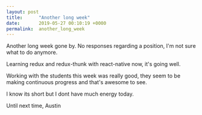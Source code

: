 ```yaml
---
layout: post
title:      "Another long week"
date:       2019-05-27 00:10:19 +0000
permalink:  another_long_week
---
```



Another long week gone by. No responses regarding a position, I'm not sure what to do anymore.

Learning redux and redux-thunk with react-native now, it's going well.

Working with the students this week was really good, they seem to be making continuous progress and that's awesome to see. 

I know its short but I dont have much energy today.

Until next time,
Austin
